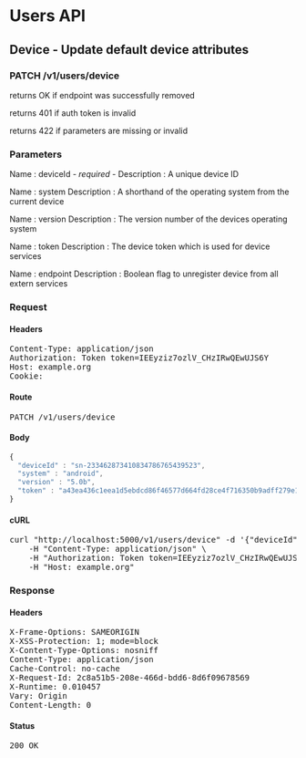 # Users API

## Device - Update default device attributes

### PATCH /v1/users/device

returns OK if endpoint was successfully removed

returns 401 if auth token is invalid

returns 422 if parameters are missing or invalid

### Parameters

Name : deviceId *- required -*
Description : A unique device ID

Name : system
Description : A shorthand of the operating system from the current device

Name : version
Description : The version number of the devices operating system

Name : token
Description : The device token which is used for device services

Name : endpoint
Description : Boolean flag to unregister device from all extern services

### Request

#### Headers

<pre>Content-Type: application/json
Authorization: Token token=IEEyziz7ozlV_CHzIRwQEwUJS6Y
Host: example.org
Cookie: </pre>

#### Route

<pre>PATCH /v1/users/device</pre>

#### Body
```javascript
{
  "deviceId" : "sn-233462873410834786765439523",
  "system" : "android",
  "version" : "5.0b",
  "token" : "a43ea436c1eea1d5ebdcd86f46577d664fd28ce4f716350b9adff279e1bbc2ee"
}
```


#### cURL

<pre class="request">curl &quot;http://localhost:5000/v1/users/device&quot; -d &#39;{&quot;deviceId&quot;:&quot;sn-233462873410834786765439523&quot;,&quot;system&quot;:&quot;android&quot;,&quot;version&quot;:&quot;5.0b&quot;,&quot;token&quot;:&quot;a43ea436c1eea1d5ebdcd86f46577d664fd28ce4f716350b9adff279e1bbc2ee&quot;}&#39; -X PATCH \
	-H &quot;Content-Type: application/json&quot; \
	-H &quot;Authorization: Token token=IEEyziz7ozlV_CHzIRwQEwUJS6Y&quot; \
	-H &quot;Host: example.org&quot;</pre>

### Response

#### Headers

<pre>X-Frame-Options: SAMEORIGIN
X-XSS-Protection: 1; mode=block
X-Content-Type-Options: nosniff
Content-Type: application/json
Cache-Control: no-cache
X-Request-Id: 2c8a51b5-208e-466d-bdd6-8d6f09678569
X-Runtime: 0.010457
Vary: Origin
Content-Length: 0</pre>

#### Status

<pre>200 OK</pre>

